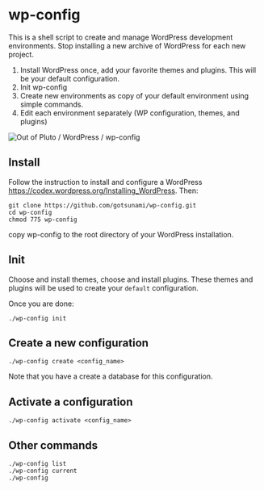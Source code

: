 wp-config
=====

This is a shell script to create and manage WordPress development environments.
Stop installing a new archive of WordPress for each new project.

1. Install WordPress once, add your favorite themes and plugins. This will be your default configuration.
2. Init wp-config
3. Create new environments as copy of your default environment using simple commands.
4. Edit each environment separately (WP configuration, themes, and plugins)

![Out of Pluto / WordPress / wp-config](https://www.outofpluto.com/media/uploads/wp-config.png)

Install
-----
Follow the instruction to install and configure a WordPress https://codex.wordpress.org/Installing_WordPress. Then:


	git clone https://github.com/gotsunami/wp-config.git
	cd wp-config
	chmod 775 wp-config

copy wp-config to the root directory of your WordPress installation.
	

Init
-----

Choose and install themes, choose and install plugins. These themes and plugins will be used to create your `default` configuration.

Once you are done:

	./wp-config init

Create a new configuration
-----
	./wp-config create <config_name>

Note that you have a create a database for this configuration.

Activate a configuration
------------

	./wp-config activate <config_name>

Other commands
--------

	./wp-config list
	./wp-config current
	./wp-config

